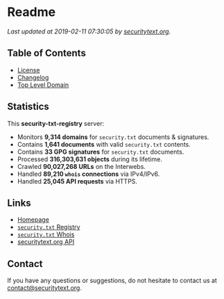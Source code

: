 # Readme

_Last updated at 2019-02-11 07:30:05 by [securitytext.org](https://securitytext.org)._

## Table of Contents

* [License](LICENSE.md)
* [Changelog](CHANGELOG.md)
* [Top Level Domain](TLD.md)

## Statistics

This **security-txt-registry** server:

* Monitors **9,314 domains** for `security.txt` documents & signatures.
* Contains **1,641 documents** with valid `security.txt` contents.
* Contains **33 GPG signatures** for `security.txt` documents.
* Processed **316,303,631 objects** during its lifetime.
* Crawled **90,027,268 URLs** on the Interwebs.
* Handled **89,210 `whois` connections** via IPv4/IPv6.
* Handled **25,045 API requests** via HTTPS.

## Links

* [Homepage](https://securitytext.org)
* [`security.txt` Registry](https://registry.securitytext.org)
* [`security.txt` Whois](https://whois.securitytext.org)
* [securitytext.org API](https://api.securitytext.org)

## Contact

If you have any questions or suggestions, do not hesitate to contact us at contact@securitytext.org.
